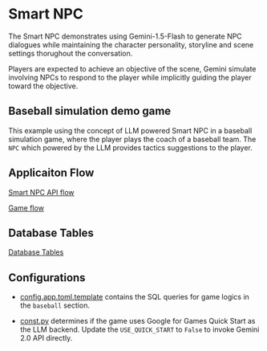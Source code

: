 
# Smart NPC

The Smart NPC demonstrates using Gemini-1.5-Flash to
generate NPC dialogues while maintaining the character personality,
storyline and scene settings thorughout the conversation.

Players are expected to achieve an objective of the scene, Gemini simulate
involving NPCs to respond to the player while implicitly guiding the player
toward the objective.

## Baseball simulation demo game

This example using the concept of LLM powered Smart NPC in a baseball
simulation game,
where the player plays the coach of a baseball team. The `NPC` which powered
by the LLM
provides tactics suggestions to the player.

## Applicaiton Flow

[Smart NPC API flow](./docs/0-SmartNPC-API-Flow.md)

[Game flow](./docs/1-Game-Flow.md)

## Database Tables

[Database Tables](./docs/3-Database.md)

## Configurations

*   [config.app.toml.template](./config.app.toml.template)
contains the SQL queries for
game logics in the `baseball` section.

*   [const.py](./src/utils/const.py) determines if the game uses
Google for Games Quick Start
as the LLM backend. Update the `USE_QUICK_START` to `False`
to invoke Gemini 2.0 API directly.

